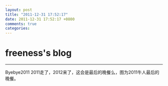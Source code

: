 ```yaml
---
layout: post
title: "2011-12-31 17:52:17"
date: 2011-12-31 17:52:17 +0800
comments: true
categories: 
---
```


# freeness's blog

----------

>
Byebye2011
2011走了，2012来了，这会是最后的晚餐么，图为2011牛人最后的晚餐。